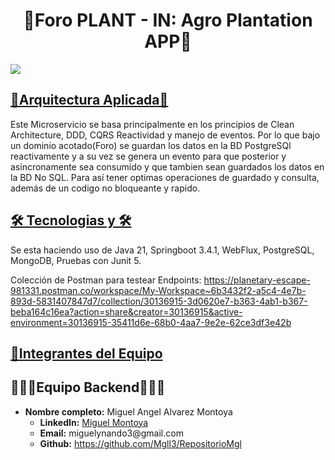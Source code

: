 <div align="center">
<h1 align="center"> 🌾Foro PLANT - IN: Agro Plantation APP🌾</h1>
</div>
<img src="https://media.discordapp.net/attachments/1194038261849542747/1248043035623817299/Header.jpg?ex=66623a27&is=6660e8a7&hm=31cf6f5be96ef730dfa21d9f364f06a27d8aca17d95d6ddca67d0da356ace9fa&=&format=webp">

<h2><u><strong>🌱Arquitectura Aplicada🌱</strong></u></h2>

Este Microservicio se basa principalmente en los principios de Clean Architecture, DDD, CQRS Reactividad y manejo de eventos. Por lo que bajo un dominio acotado(Foro) se guardan los datos en la BD PostgreSQl reactivamente y a su vez se genera un evento para que posterior y asincronamente sea consumido y que tambien sean guardados los datos en la BD No SQL. Para así tener optimas operaciones de guardado y consulta, además de un codigo no bloqueante y rapido.

<h2><u><strong> 🛠️ Tecnologias y  🛠️</strong></u></h2>

Se esta haciendo uso de Java 21, Springboot 3.4.1, WebFlux, PostgreSQL,  MongoDB, Pruebas con Junit 5.

Colección de Postman para testear Endpoints: https://planetary-escape-981331.postman.co/workspace/My-Workspace~6b3432f2-a5c4-4e7b-893d-5831407847d7/collection/30136915-3d0620e7-b363-4ab1-b367-beba164c16ea?action=share&creator=30136915&active-environment=30136915-35411d6e-68b0-4aa7-9e2e-62ce3df3e42b

<h2><u><strong>💪Integrantes del Equipo</strong></u></h2>

<h2>👨🏻‍💻Equipo Backend👩🏻‍💻</h2>
    <ul>
        <li>
            <strong>Nombre completo:</strong> Miguel Angel Alvarez Montoya
            <ul>
                <li><strong>LinkedIn:</strong> <a href="https://www.linkedin.com/in/mgl-dev/">Miguel Montoya</a></li>
                <li><strong>Email:</strong> miguelynando3@gmail.com</li>
                <li><strong>Github:</strong> <a href="https://github.com/Mgll3/RepositorioMgl">https://github.com/Mgll3/RepositorioMgl</a></li>
            </ul>
        </li>
      



